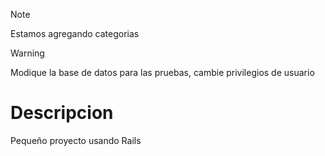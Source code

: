 > [!NOTE]
> Estamos agregando categorias

> [!WARNING]
> Modique la base de datos para las pruebas, cambie privilegios de usuario

# Descripcion

Pequeño proyecto usando Rails